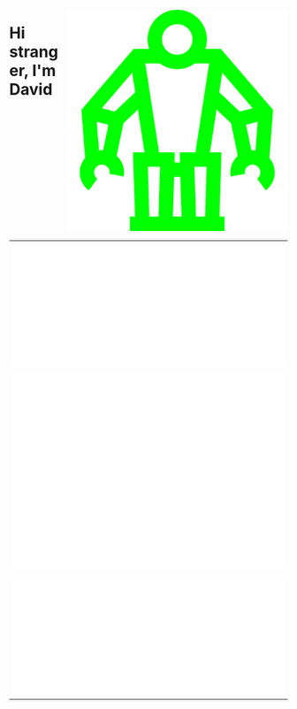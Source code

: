 <p align="center" style="float:right">
	<img src="/systemancer.svg" alt="systemancer logo" width="400" >
</p>
<h1>
Hi stranger, I'm David
</h1>



<table>
  <tr>
    <td><img src="/metrics.classic.svg" alt="Metrics"></td>
  </tr>
  <tr>
    <td><img src="/metrics.plugin.habits.facts.svg" alt="Metrics"></td>
  </tr>
  <tr>
    <td><img src="/metrics.plugin.achievements.compact.svg" alt="Facts"></td>
  </tr>
</table>



<!--
**davidstrasak/davidstrasak** is a ✨ _special_ ✨ repository because its `README.md` (this file) appears on your GitHub profile.

Here are some ideas to get you started:

- 🔭 I’m currently working on ...
- 🌱 I’m currently learning ...
- 👯 I’m looking to collaborate on ...
- 🤔 I’m looking for help with ...
- 💬 Ask me about ...
- 📫 How to reach me: ...
- 😄 Pronouns: ...
- ⚡ Fun fact: ...
-->
